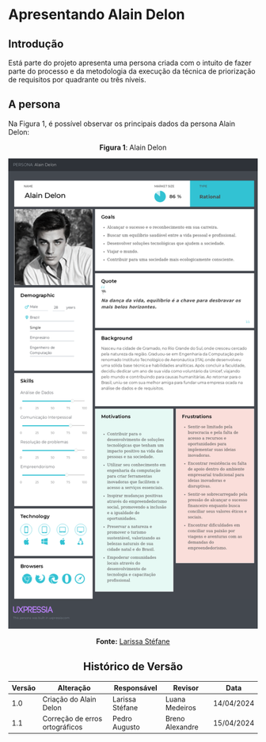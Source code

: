 # Apresentando Alain Delon

## Introdução

Está parte do projeto apresenta uma persona criada com o intuito de fazer parte do processo e da metodologia da execução da técnica de priorização de requisitos por quadrante ou três níveis.

## A persona

Na Figura 1, é possível observar os principais dados da persona Alain Delon:

<center>


 **Figura 1**: Alain Delon

<img src="https://raw.githubusercontent.com/Requisitos-de-Software/2024.1-CarteiradeTrabalhoDigital/main/Midia/ImagensStorytelling/Alain%20Delon.png">

**Fonte:** [Larissa Stéfane](https://github.com/SkywalkerSupreme)

<center>

## Histórico de Versão

| Versão | Alteração | Responsável | Revisor | Data |
| - | - | - | - | - |
| 1.0 | Criação do Alain Delon | Larissa Stéfane | Luana Medeiros | 14/04/2024 |
| 1.1 | Correção de erros ortográficos | Pedro Augusto | Breno Alexandre | 15/04/2024 |

